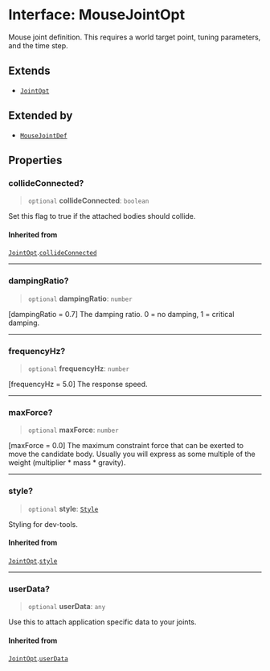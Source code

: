 # Interface: MouseJointOpt

Mouse joint definition. This requires a world target point, tuning
parameters, and the time step.

## Extends

- [`JointOpt`](JointOpt)

## Extended by

- [`MouseJointDef`](MouseJointDef)

## Properties

### collideConnected?

> `optional` **collideConnected**: `boolean`

Set this flag to true if the attached bodies
should collide.

#### Inherited from

[`JointOpt`](JointOpt).[`collideConnected`](JointOpt#collideconnected)

***

### dampingRatio?

> `optional` **dampingRatio**: `number`

[dampingRatio = 0.7] The damping ratio. 0 = no damping, 1 = critical
damping.

***

### frequencyHz?

> `optional` **frequencyHz**: `number`

[frequencyHz = 5.0] The response speed.

***

### maxForce?

> `optional` **maxForce**: `number`

[maxForce = 0.0] The maximum constraint force that can be exerted to move
the candidate body. Usually you will express as some multiple of the
weight (multiplier * mass * gravity).

***

### style?

> `optional` **style**: [`Style`](Style)

Styling for dev-tools.

#### Inherited from

[`JointOpt`](JointOpt).[`style`](JointOpt#style)

***

### userData?

> `optional` **userData**: `any`

Use this to attach application specific data to your joints.

#### Inherited from

[`JointOpt`](JointOpt).[`userData`](JointOpt#userdata)
